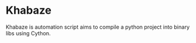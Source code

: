# Khabaze
Khabaze is automation script aims to compile a python project into binary libs using Cython.
